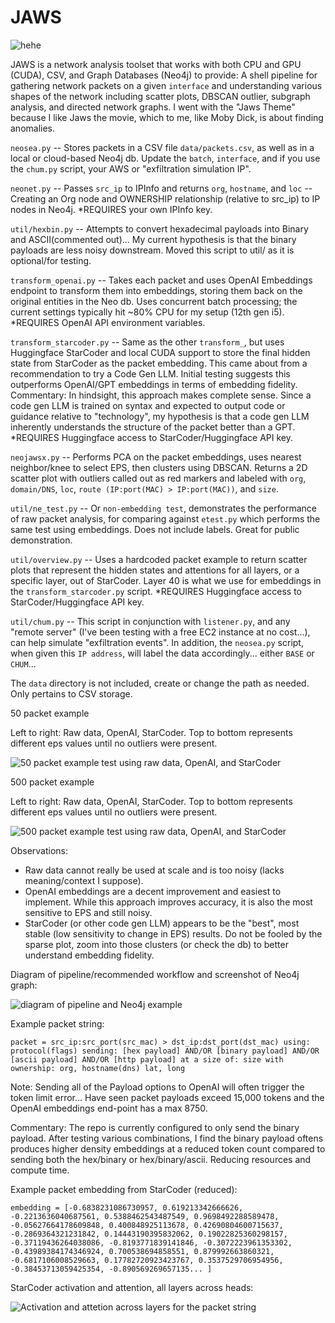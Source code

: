 # JAWS
![hehe](/assets/ohey.jpeg)

JAWS is a network analysis toolset that works with both CPU and GPU (CUDA), CSV, and Graph Databases (Neo4j) to provide: A shell pipeline for gathering network packets on a given `interface` and understanding various shapes of the network including scatter plots, DBSCAN outlier, subgraph analysis, and directed network graphs. I went with the "Jaws Theme" because I like Jaws the movie, which to me, like Moby Dick, is about finding anomalies.

`neosea.py` -- Stores packets in a CSV file `data/packets.csv`, as well as in a local or cloud-based Neo4j db. Update the `batch`, `interface`, and if you use the `chum.py` script, your AWS or "exfiltration simulation IP".

`neonet.py` -- Passes `src_ip` to IPInfo and returns `org`, `hostname`, and `loc` -- Creating an Org node and OWNERSHIP relationship (relative to src_ip) to IP nodes in Neo4j. *REQUIRES your own IPInfo key.

`util/hexbin.py` -- Attempts to convert hexadecimal payloads into Binary and ASCII(commented out)... My current hypothesis is that the binary payloads are less noisy downstream. Moved this script to util/ as it is optional/for testing.

`transform_openai.py` -- Takes each packet and uses OpenAI Embeddings endpoint to transform them into embeddings, storing them back on the original entities in the Neo db. Uses concurrent batch processing; the current settings typically hit ~80% CPU for my setup (12th gen i5). *REQUIRES OpenAI API environment variables.

`transform_starcoder.py` -- Same as the other `transform_`, but uses Huggingface StarCoder and local CUDA support to store the final hidden state from StarCoder as the packet embedding. This came about from a recommendation to try a Code Gen LLM. Initial testing suggests this outperforms OpenAI/GPT embeddings in terms of embedding fidelity. Commentary: In hindsight, this approach makes complete sense. Since a code gen LLM is trained on syntax and expected to output code or guidance relative to "technology", my hypothesis is that a code gen LLM inherently understands the structure of the packet better than a GPT. *REQUIRES Huggingface access to StarCoder/Huggingface API key.

`neojawsx.py` -- Performs PCA on the packet embeddings, uses nearest neighbor/knee to select EPS, then clusters using DBSCAN. Returns a 2D scatter plot with outliers called out as red markers and labeled with `org`, `domain/DNS`, `loc`, `route (IP:port(MAC) > IP:port(MAC))`, and `size`.

`util/ne_test.py` -- Or `non-embedding test`, demonstrates the performance of raw packet analysis, for comparing against `etest.py` which performs the same test using embeddings. Does not include labels. Great for public demonstration.

`util/overview.py` -- Uses a hardcoded packet example to return scatter plots that represent the hidden states and attentions for all layers, or a specific layer, out of StarCoder. Layer 40 is what we use for embeddings in the `transform_starcoder.py` script. *REQUIRES Huggingface access to StarCoder/Huggingface API key.

`util/chum.py` -- This script in conjunction with `listener.py`, and any "remote server" (I've been testing with a free EC2 instance at no cost...), can help simulate "exfiltration events". In addition, the `neosea.py` script, when given this `IP address`, will label the data accordingly... either `BASE` or `CHUM`...

The `data` directory is not included, create or change the path as needed. Only pertains to CSV storage.

50 packet example

Left to right: Raw data, OpenAI, StarCoder. Top to bottom represents different eps values until no outliers were present.

![50 packet example test using raw data, OpenAI, and StarCoder](/assets/test50.png)

500 packet example

Left to right: Raw data, OpenAI, StarCoder. Top to bottom represents different eps values until no outliers were present.

![500 packet example test using raw data, OpenAI, and StarCoder](/assets/test500.png)

Observations:
- Raw data cannot really be used at scale and is too noisy (lacks meaning/context I suppose).
- OpenAI embeddings are a decent improvement and easiest to implement. While this approach improves accuracy, it is also the most sensitive to EPS and still noisy.
- StarCoder (or other code gen LLM) appears to be the "best", most stable (low sensitivity to change in EPS) results. Do not be fooled by the sparse plot, zoom into those clusters (or check the db) to better understand embedding fidelity.

Diagram of pipeline/recommended workflow and screenshot of Neo4j graph:

![diagram of pipeline and Neo4j example](/assets/diagram_21724.png)

Example packet string:

`packet = src_ip:src_port(src_mac) > dst_ip:dst_port(dst_mac) using: protocol(flags) sending: [hex payload] AND/OR [binary payload] AND/OR [ascii payload] AND/OR [http payload] at a size of: size with ownership: org, hostname(dns) lat, long`

Note: Sending all of the Payload options to OpenAI will often trigger the token limit error... Have seen packet payloads exceed 15,000 tokens and the OpenAI embeddings end-point has a max 8750.

Commentary: The repo is currently configured to only send the binary payload. After testing various combinations, I find the binary payload oftens produces higher density embeddings at a reduced token count compared to sending both the hex/binary or hex/binary/ascii. Reducing resources and compute time.

Example packet embedding from StarCoder (reduced):

`embedding = [-0.6838231086730957, 0.619213342666626, -0.2213636040687561, 0.5388462543487549, 0.9698492288589478, -0.05627664178609848, 0.400848925113678, 0.42690804600715637, -0.2869364321231842, 0.14443190395832062, 0.19022825360298157, -0.37119436264038086, -0.8193771839141846, -0.3072223961353302, -0.43989384174346924, 0.700538694858551, 0.879992663860321, -0.6817106008529663, 0.17782720923423767, 0.3537529706954956, -0.38453713059425354, -0.890569269657135... ]`

StarCoder activation and attention, all layers across heads:

![Activation and attetion across layers for the packet string](/assets/starcoder_packet_22224.png)
